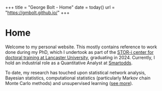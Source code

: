 +++
title = "George Bolt - Home"
date = today()
url = "https://gmbolt.github.io/"
+++

# Home

Welcome to my personal website. This mostly contains reference to work done during my PhD, which I undertook as part of the [STOR-i center for doctoral training at Lancaster University](https://www.lancaster.ac.uk/stor-i/), graduating in 2024. Currently, I hold an industrial role as a Quantitative Analyst at [Smartodds](https://www.smartodds.co.uk/).

To date, my research has touched upon statistical network analysis, Bayesian statistics, computational statistics (particularly Markov chain Monte Carlo methods) and unsupervised learning ([see more](/pages/research)).
